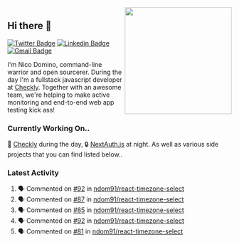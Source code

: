 <img align="right" src="https://user-images.githubusercontent.com/7415984/172472491-91b16eac-fa22-4ecf-92df-d687139fd1f9.gif" width="240" />

## Hi there 👋

[![Twitter Badge](https://img.shields.io/badge/-@ndom91-1ca0f1?style=flat-square&labelColor=1ca0f1&logo=twitter&logoColor=white&link=https://twitter.com/ndom91)](https://twitter.com/ndom91) [![Linkedin Badge](https://img.shields.io/badge/-ndom91-blue?style=flat-square&logo=Linkedin&logoColor=white&link=https://www.linkedin.com/in/ndom91/)](https://www.linkedin.com/in/ndom91/) [![Gmail Badge](https://img.shields.io/badge/-yo@ndo.dev-c14438?style=flat-square&logo=mail.ru&logoColor=white&link=mailto:yo@ndo.dev)](mailto:yo@ndo.dev)

I'm Nico Domino, command-line warrior and open sourcerer. During the day I'm a fullstack javascript developer at [Checkly](https://checklyhq.com). Together with an awesome team, we're helping to make active monitoring and end-to-end web app testing kick ass!

### Currently Working On..

🦝 [Checkly](https://checklyhq.com) during the day, 🔒 [NextAuth.js](https://github.com/nextauthjs/next-auth) at night. As well as various side projects that you can find listed below..

<!--START_SECTION_PROFILE_VIEWS:readme-info-->
<!--END_SECTION_PROFILE_VIEWS:readme-info-->

<!--START_SECTION_DAILY_COMMIT:readme-info-->
<!--END_SECTION_DAILY_COMMIT:readme-info-->

<!--START_SECTION_WEEKLY_COMMIT:readme-info-->
<!--END_SECTION_WEEKLY_COMMIT:readme-info-->

### Latest Activity

<!--START_SECTION:activity-->
1. 🗣 Commented on [#92](https://github.com/ndom91/react-timezone-select/issues/92) in [ndom91/react-timezone-select](https://github.com/ndom91/react-timezone-select)
2. 🗣 Commented on [#87](https://github.com/ndom91/react-timezone-select/issues/87) in [ndom91/react-timezone-select](https://github.com/ndom91/react-timezone-select)
3. 🗣 Commented on [#85](https://github.com/ndom91/react-timezone-select/issues/85) in [ndom91/react-timezone-select](https://github.com/ndom91/react-timezone-select)
4. 🗣 Commented on [#92](https://github.com/ndom91/react-timezone-select/issues/92) in [ndom91/react-timezone-select](https://github.com/ndom91/react-timezone-select)
5. 🗣 Commented on [#81](https://github.com/ndom91/react-timezone-select/issues/81) in [ndom91/react-timezone-select](https://github.com/ndom91/react-timezone-select)
<!--END_SECTION:activity-->
